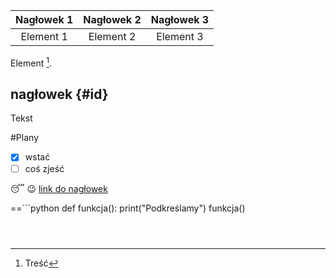 |Nagłowek 1|Nagłowek 2| Nagłowek 3|
|:--------:|:--------:|:---------:|
|Element 1 | Element 2| Element 3 |



Element [^1].
[^1]: Treść



## nagłowek {#id}

Tekst



#Plany
- [x] wstać
- [ ] coś zjeść

 :sleeping:
 :wink:
[link do nagłowek](#id)

==```python
def funkcja():
  print("Podkreślamy")
funkcja()
```==


